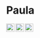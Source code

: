 # Paula

<a href="https://www.linkedin.com/in//">
  <img align="left" alt="Mehdi's LinkdeIn" width="22px" src="https://cdn.jsdelivr.net/npm/simple-icons@v3/icons/linkedin.svg" />
</a>
<a href="https://www.kaggle.com/polavr">
  <img align="left" alt="Kaggle" width="22px" src="https://cdn.jsdelivr.net/npm/simple-icons@3.1.0/icons/kaggle.svg" />
</a>
<a href="https://www.medium.com/@paulivrj.1512/">
  <img align="left" alt="Mehdi's Instagram" width="22px" src="https://cdn.jsdelivr.net/npm/simple-icons@v3/icons/instagram.svg" />
</a>

<!--
**paula-rj/paula-rj** is a ✨ _special_ ✨ repository because its `README.md` (this file) appears on your GitHub profile.

Here are some ideas to get you started:

Estudiante de Licenciatura en Física

Proyectos:
Clasificacion binaria del clima con fotografias tomadas desde el suelo: https://jovian.ml/paula-rj/final-project-binary-weather-classification
realizado como proyecto final del curso "Pytorch: from zero to GANs" 

- 🌱 I’m currently learning Data Science
- 👯 I’m looking to collaborate on ...
- 🤔 I’m looking for help with ...
- 💬 Ask me about ...
- 📫 How to reach me: ...
- 😄 Pronouns: ...
- ⚡ Fun fact: ...
-->
